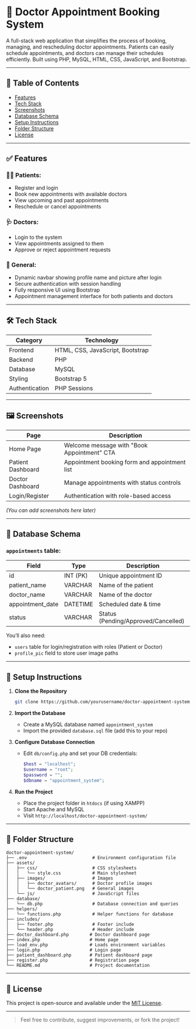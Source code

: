 # 🏥 Doctor Appointment Booking System

A full-stack web application that simplifies the process of booking, managing, and rescheduling doctor appointments. Patients can easily schedule appointments, and doctors can manage their schedules efficiently. Built using PHP, MySQL, HTML, CSS, JavaScript, and Bootstrap.

---

## 📌 Table of Contents

- [Features](#features)
- [Tech Stack](#tech-stack)
- [Screenshots](#screenshots)
- [Database Schema](#database-schema)
- [Setup Instructions](#setup-instructions)
- [Folder Structure](#folder-structure)
- [License](#license)

---

## ✅ Features

### 👨‍⚕️ Patients:
- Register and login
- Book new appointments with available doctors
- View upcoming and past appointments
- Reschedule or cancel appointments

### 🩺 Doctors:
- Login to the system
- View appointments assigned to them
- Approve or reject appointment requests

### 🧾 General:
- Dynamic navbar showing profile name and picture after login
- Secure authentication with session handling
- Fully responsive UI using Bootstrap
- Appointment management interface for both patients and doctors

---

## 🛠 Tech Stack

| Category      | Technology            |
|---------------|------------------------|
| Frontend      | HTML, CSS, JavaScript, Bootstrap |
| Backend       | PHP                    |
| Database      | MySQL                  |
| Styling       | Bootstrap 5            |
| Authentication| PHP Sessions           |

---

## 🖼️ Screenshots

| Page | Description |
|------|-------------|
| Home Page | Welcome message with "Book Appointment" CTA |
| Patient Dashboard | Appointment booking form and appointment list |
| Doctor Dashboard | Manage appointments with status controls |
| Login/Register | Authentication with role-based access |

*(You can add screenshots here later)*

---

## 🧩 Database Schema

### `appointments` table:

| Field            | Type         | Description                  |
|------------------|--------------|------------------------------|
| id               | INT (PK)     | Unique appointment ID        |
| patient_name     | VARCHAR      | Name of the patient          |
| doctor_name      | VARCHAR      | Name of the doctor           |
| appointment_date | DATETIME     | Scheduled date & time        |
| status           | VARCHAR      | Status (Pending/Approved/Cancelled) |

You’ll also need:
- `users` table for login/registration with roles (Patient or Doctor)
- `profile_pic` field to store user image paths

---

## 🚀 Setup Instructions

1. **Clone the Repository**
   ```bash
   git clone https://github.com/yourusername/doctor-appointment-system.git
   ```

2. **Import the Database**
   - Create a MySQL database named `appointment_system`
   - Import the provided `database.sql` file (add this to your repo)

3. **Configure Database Connection**
   - Edit `db/config.php` and set your DB credentials:
     ```php
     $host = "localhost";
     $username = "root";
     $password = "";
     $dbname = "appointment_system";
     ```

4. **Run the Project**
   - Place the project folder in `htdocs` (if using XAMPP)
   - Start Apache and MySQL
   - Visit `http://localhost/doctor-appointment-system/`

---

## 📁 Folder Structure

```
doctor-appointment-system/
├── .env                         # Environment configuration file
├── assets/
│   ├── css/                     # CSS stylesheets
│   │   └── style.css            # Main stylesheet
│   ├── images/                  # Images
│   │   ├── doctor_avatars/      # Doctor profile images
│   │   └── doctor_patient.png   # General images
│   └── js/                      # JavaScript files
├── database/
│   └── db.php                   # Database connection and queries
├── helpers/
│   └── functions.php            # Helper functions for database
├── includes/
│   ├── footer.php               # Footer include
│   └── header.php               # Header include
├── doctor_dashboard.php        # Doctor dashboard page
├── index.php                   # Home page
├── load_env.php                # Loads environment variables
├── login.php                   # Login page
├── patient_dashboard.php       # Patient dashboard page
├── register.php                # Registration page
└── README.md                   # Project documentation

```

---

## 📄 License

This project is open-source and available under the [MIT License](LICENSE).

---

> Feel free to contribute, suggest improvements, or fork the project!
